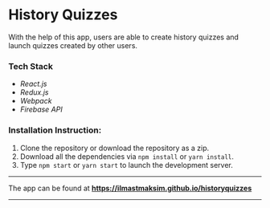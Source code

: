 # History Quizzes

With the help of this app, users are able to create history quizzes and launch quizzes created by other users.

### Tech Stack

- *React.js* 
- *Redux.js*
- *Webpack*
- *Firebase API*


### Installation Instruction:

1. Clone the repository or download the repository as a zip.
2. Download all the dependencies via `npm install` or `yarn install`.
3. Type `npm start` or `yarn start` to launch the development server.


***

The app can be found at **https://ilmastmaksim.github.io/historyquizzes**

***

